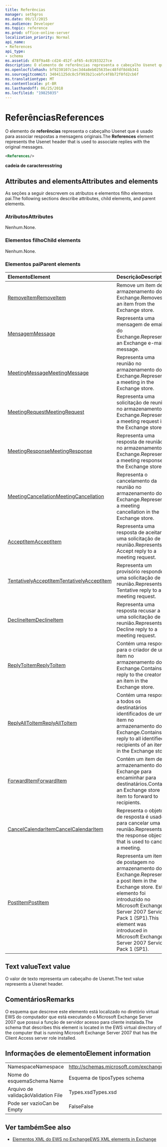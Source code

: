```yaml
---
title: Referências
manager: sethgros
ms.date: 09/17/2015
ms.audience: Developer
ms.topic: reference
ms.prod: office-online-server
localization_priority: Normal
api_name:
- References
api_type:
- schema
ms.assetid: d78f9a48-cd24-452f-af65-4c01933227ce
description: O elemento de referências representa o cabeçalho Usenet que é usado para associar respostas a mensagens originais.
ms.openlocfilehash: bf9230107c1ec3d4a8eb025635ec48fdf8d4b341
ms.sourcegitcommit: 34041125dc8c5f993b21cebfc4f8b72f0fd2cb6f
ms.translationtype: MT
ms.contentlocale: pt-BR
ms.lasthandoff: 06/25/2018
ms.locfileid: "19825035"
---
```

# <a name="references"></a><span data-ttu-id="1c3a6-103">Referências</span><span class="sxs-lookup"><span data-stu-id="1c3a6-103">References</span></span>

<span data-ttu-id="1c3a6-104">O elemento de **referências** representa o cabeçalho Usenet que é usado para associar respostas a mensagens originais.</span><span class="sxs-lookup"><span data-stu-id="1c3a6-104">The **References** element represents the Usenet header that is used to associate replies with the original messages.</span></span> 
  
```xml
<References/>
```

 <span data-ttu-id="1c3a6-105">**cadeia de caracteres**</span><span class="sxs-lookup"><span data-stu-id="1c3a6-105">**string**</span></span>
## <a name="attributes-and-elements"></a><span data-ttu-id="1c3a6-106">Attributes and elements</span><span class="sxs-lookup"><span data-stu-id="1c3a6-106">Attributes and elements</span></span>

<span data-ttu-id="1c3a6-107">As seções a seguir descrevem os atributos e elementos filho elementos pai.</span><span class="sxs-lookup"><span data-stu-id="1c3a6-107">The following sections describe attributes, child elements, and parent elements.</span></span>
  
### <a name="attributes"></a><span data-ttu-id="1c3a6-108">Atributos</span><span class="sxs-lookup"><span data-stu-id="1c3a6-108">Attributes</span></span>

<span data-ttu-id="1c3a6-109">Nenhum.</span><span class="sxs-lookup"><span data-stu-id="1c3a6-109">None.</span></span>
  
### <a name="child-elements"></a><span data-ttu-id="1c3a6-110">Elementos filho</span><span class="sxs-lookup"><span data-stu-id="1c3a6-110">Child elements</span></span>

<span data-ttu-id="1c3a6-111">Nenhum.</span><span class="sxs-lookup"><span data-stu-id="1c3a6-111">None.</span></span>
  
### <a name="parent-elements"></a><span data-ttu-id="1c3a6-112">Elementos pai</span><span class="sxs-lookup"><span data-stu-id="1c3a6-112">Parent elements</span></span>

|<span data-ttu-id="1c3a6-113">**Elemento**</span><span class="sxs-lookup"><span data-stu-id="1c3a6-113">**Element**</span></span>|<span data-ttu-id="1c3a6-114">**Descrição**</span><span class="sxs-lookup"><span data-stu-id="1c3a6-114">**Description**</span></span>|
|:-----|:-----|
|[<span data-ttu-id="1c3a6-115">RemoveItem</span><span class="sxs-lookup"><span data-stu-id="1c3a6-115">RemoveItem</span></span>](removeitem.md) <br/> |<span data-ttu-id="1c3a6-116">Remove um item de armazenamento do Exchange.</span><span class="sxs-lookup"><span data-stu-id="1c3a6-116">Removes an item from the Exchange store.</span></span>  <br/> |
|[<span data-ttu-id="1c3a6-117">Mensagem</span><span class="sxs-lookup"><span data-stu-id="1c3a6-117">Message</span></span>](message-ex15websvcsotherref.md) <br/> |<span data-ttu-id="1c3a6-118">Representa uma mensagem de email do Exchange.</span><span class="sxs-lookup"><span data-stu-id="1c3a6-118">Represents an Exchange e-mail message.</span></span>  <br/> |
|[<span data-ttu-id="1c3a6-119">MeetingMessage</span><span class="sxs-lookup"><span data-stu-id="1c3a6-119">MeetingMessage</span></span>](meetingmessage.md) <br/> |<span data-ttu-id="1c3a6-120">Representa uma reunião no armazenamento do Exchange.</span><span class="sxs-lookup"><span data-stu-id="1c3a6-120">Represents a meeting in the Exchange store.</span></span>  <br/> |
|[<span data-ttu-id="1c3a6-121">MeetingRequest</span><span class="sxs-lookup"><span data-stu-id="1c3a6-121">MeetingRequest</span></span>](meetingrequest.md) <br/> |<span data-ttu-id="1c3a6-122">Representa uma solicitação de reunião no armazenamento do Exchange.</span><span class="sxs-lookup"><span data-stu-id="1c3a6-122">Represents a meeting request in the Exchange store.</span></span>  <br/> |
|[<span data-ttu-id="1c3a6-123">MeetingResponse</span><span class="sxs-lookup"><span data-stu-id="1c3a6-123">MeetingResponse</span></span>](meetingresponse.md) <br/> |<span data-ttu-id="1c3a6-124">Representa uma resposta de reunião no armazenamento do Exchange.</span><span class="sxs-lookup"><span data-stu-id="1c3a6-124">Represents a meeting response in the Exchange store.</span></span>  <br/> |
|[<span data-ttu-id="1c3a6-125">MeetingCancellation</span><span class="sxs-lookup"><span data-stu-id="1c3a6-125">MeetingCancellation</span></span>](meetingcancellation.md) <br/> |<span data-ttu-id="1c3a6-126">Representa o cancelamento da reunião no armazenamento do Exchange.</span><span class="sxs-lookup"><span data-stu-id="1c3a6-126">Represents a meeting cancellation in the Exchange store.</span></span>  <br/> |
|[<span data-ttu-id="1c3a6-127">AcceptItem</span><span class="sxs-lookup"><span data-stu-id="1c3a6-127">AcceptItem</span></span>](acceptitem.md) <br/> |<span data-ttu-id="1c3a6-128">Representa uma resposta de aceitar a uma solicitação de reunião.</span><span class="sxs-lookup"><span data-stu-id="1c3a6-128">Represents an Accept reply to a meeting request.</span></span>  <br/> |
|[<span data-ttu-id="1c3a6-129">TentativelyAcceptItem</span><span class="sxs-lookup"><span data-stu-id="1c3a6-129">TentativelyAcceptItem</span></span>](tentativelyacceptitem.md) <br/> |<span data-ttu-id="1c3a6-130">Representa um provisório responde a uma solicitação de reunião.</span><span class="sxs-lookup"><span data-stu-id="1c3a6-130">Represents a Tentative reply to a meeting request.</span></span>  <br/> |
|[<span data-ttu-id="1c3a6-131">DeclineItem</span><span class="sxs-lookup"><span data-stu-id="1c3a6-131">DeclineItem</span></span>](declineitem.md) <br/> |<span data-ttu-id="1c3a6-132">Representa uma resposta recusar a uma solicitação de reunião.</span><span class="sxs-lookup"><span data-stu-id="1c3a6-132">Represents a Decline reply to a meeting request.</span></span>  <br/> |
|[<span data-ttu-id="1c3a6-133">ReplyToItem</span><span class="sxs-lookup"><span data-stu-id="1c3a6-133">ReplyToItem</span></span>](replytoitem.md) <br/> |<span data-ttu-id="1c3a6-134">Contém uma resposta para o criador de um item no armazenamento do Exchange.</span><span class="sxs-lookup"><span data-stu-id="1c3a6-134">Contains a reply to the creator of an item in the Exchange store.</span></span>  <br/> |
|[<span data-ttu-id="1c3a6-135">ReplyAllToItem</span><span class="sxs-lookup"><span data-stu-id="1c3a6-135">ReplyAllToItem</span></span>](replyalltoitem.md) <br/> |<span data-ttu-id="1c3a6-136">Contém uma resposta a todos os destinatários identificados de um item no armazenamento do Exchange.</span><span class="sxs-lookup"><span data-stu-id="1c3a6-136">Contains a reply to all identified recipients of an item in the Exchange store.</span></span>  <br/> |
|[<span data-ttu-id="1c3a6-137">ForwardItem</span><span class="sxs-lookup"><span data-stu-id="1c3a6-137">ForwardItem</span></span>](forwarditem.md) <br/> |<span data-ttu-id="1c3a6-138">Contém um item de armazenamento do Exchange para encaminhar para destinatários.</span><span class="sxs-lookup"><span data-stu-id="1c3a6-138">Contains an Exchange store item to forward to recipients.</span></span>  <br/> |
|[<span data-ttu-id="1c3a6-139">CancelCalendarItem</span><span class="sxs-lookup"><span data-stu-id="1c3a6-139">CancelCalendarItem</span></span>](cancelcalendaritem.md) <br/> |<span data-ttu-id="1c3a6-140">Representa o objeto de resposta é usado para cancelar uma reunião.</span><span class="sxs-lookup"><span data-stu-id="1c3a6-140">Represents the response object that is used to cancel a meeting.</span></span>  <br/> |
|[<span data-ttu-id="1c3a6-141">PostItem</span><span class="sxs-lookup"><span data-stu-id="1c3a6-141">PostItem</span></span>](postitem.md) <br/> |<span data-ttu-id="1c3a6-142">Representa um item de postagem no armazenamento do Exchange.</span><span class="sxs-lookup"><span data-stu-id="1c3a6-142">Represents a post item in the Exchange store.</span></span> <span data-ttu-id="1c3a6-143">Este elemento foi introduzido no Microsoft Exchange Server 2007 Service Pack 1 (SP1).</span><span class="sxs-lookup"><span data-stu-id="1c3a6-143">This element was introduced in Microsoft Exchange Server 2007 Service Pack 1 (SP1).</span></span>  <br/> |
   
## <a name="text-value"></a><span data-ttu-id="1c3a6-144">Text value</span><span class="sxs-lookup"><span data-stu-id="1c3a6-144">Text value</span></span>

<span data-ttu-id="1c3a6-145">O valor de texto representa um cabeçalho de Usenet.</span><span class="sxs-lookup"><span data-stu-id="1c3a6-145">The text value represents a Usenet header.</span></span>
  
## <a name="remarks"></a><span data-ttu-id="1c3a6-146">Comentários</span><span class="sxs-lookup"><span data-stu-id="1c3a6-146">Remarks</span></span>

<span data-ttu-id="1c3a6-147">O esquema que descreve este elemento está localizado no diretório virtual EWS do computador que está executando o Microsoft Exchange Server 2007 que possui a função de servidor acesso para cliente instalada.</span><span class="sxs-lookup"><span data-stu-id="1c3a6-147">The schema that describes this element is located in the EWS virtual directory of the computer that is running Microsoft Exchange Server 2007 that has the Client Access server role installed.</span></span>
  
## <a name="element-information"></a><span data-ttu-id="1c3a6-148">Informações de elemento</span><span class="sxs-lookup"><span data-stu-id="1c3a6-148">Element information</span></span>

|||
|:-----|:-----|
|<span data-ttu-id="1c3a6-149">Namespace</span><span class="sxs-lookup"><span data-stu-id="1c3a6-149">Namespace</span></span>  <br/> |http://schemas.microsoft.com/exchange/services/2006/types  <br/> |
|<span data-ttu-id="1c3a6-150">Nome do esquema</span><span class="sxs-lookup"><span data-stu-id="1c3a6-150">Schema Name</span></span>  <br/> |<span data-ttu-id="1c3a6-151">Esquema de tipos</span><span class="sxs-lookup"><span data-stu-id="1c3a6-151">Types schema</span></span>  <br/> |
|<span data-ttu-id="1c3a6-152">Arquivo de validação</span><span class="sxs-lookup"><span data-stu-id="1c3a6-152">Validation File</span></span>  <br/> |<span data-ttu-id="1c3a6-153">Types.xsd</span><span class="sxs-lookup"><span data-stu-id="1c3a6-153">Types.xsd</span></span>  <br/> |
|<span data-ttu-id="1c3a6-154">Pode ser vazio</span><span class="sxs-lookup"><span data-stu-id="1c3a6-154">Can be Empty</span></span>  <br/> |<span data-ttu-id="1c3a6-155">False</span><span class="sxs-lookup"><span data-stu-id="1c3a6-155">False</span></span>  <br/> |
   
## <a name="see-also"></a><span data-ttu-id="1c3a6-156">Ver também</span><span class="sxs-lookup"><span data-stu-id="1c3a6-156">See also</span></span>



- [<span data-ttu-id="1c3a6-157">Elementos XML do EWS no Exchange</span><span class="sxs-lookup"><span data-stu-id="1c3a6-157">EWS XML elements in Exchange</span></span>](ews-xml-elements-in-exchange.md)

